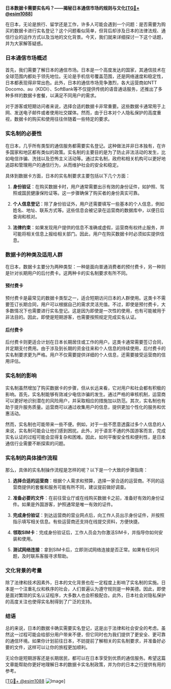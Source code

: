 **日本数据卡需要实名吗？——揭秘日本通信市场的规则与文化[[TG💪+ @esim1088](https://t.me/s/esim1088)]**

在日本，无论是旅行、留学还是工作，许多人可能会遇到一个问题：是否需要为购买的数据卡进行实名登记？这个问题看似简单，但背后却涉及日本的法律法规、通信行业的运作方式以及当地的文化背景。今天，我们就来详细探讨一下这个话题，并为大家解答疑惑。

### 日本通信市场概述

首先，我们需要了解日本的通信市场。日本是一个高度发达的国家，其通信技术在全球范围内都处于领先地位。无论是手机信号覆盖范围，还是网络速度和稳定性，日本都表现得非常出色。此外，日本的通信市场竞争激烈，各大运营商如NTT Docomo、au（KDDI）、SoftBank等不仅提供传统的语音通话服务，还推出了多种多样的数据卡套餐，以满足不同用户的需求。

对于游客或短期访问者来说，选择合适的数据卡非常重要。这些数据卡通常用于上网、发送电子邮件或者使用社交媒体。然而，由于日本对个人隐私保护的高度重视，数据卡的购买和使用往往伴随着一些特定的要求。

### 实名制的必要性

在日本，几乎所有类型的通信服务都需要实名登记。这种做法并非日本独有，在许多国家和地区都有类似的政策。实名制的主要目的是为了防止非法活动的发生，比如电信诈骗、洗钱以及恐怖主义活动等。通过实名制，政府和相关机构可以更好地追踪和管理用户的通信行为，从而维护社会的安全和稳定。

具体到数据卡方面，日本的实名制要求主要包括以下几个方面：

1. **身份验证**：在购买数据卡时，用户通常需要出示有效的身份证件，如护照、驾照或国民健康保险证等。这一步骤确保了购买者的身份真实可靠。
   
2. **个人信息登记**：除了身份验证外，用户还需要填写一些基本的个人信息，例如姓名、地址、联系方式等。这些信息会被记录在运营商的数据库中，以便日后查询和核对。

3. **法律约束**：如果发现用户提供的信息不准确或虚假，运营商有权终止服务，并可能将相关信息上报给相关部门。因此，用户在购买数据卡时必须如实提供信息。

### 数据卡的种类及适用人群

在日本，数据卡主要分为两种类型：一种是面向普通消费者的预付费卡，另一种则是针对长期用户的后付费卡。这两种卡的实名制要求有所不同。

#### 预付费卡

预付费卡是最常见的数据卡类型之一，适合短期访问日本的人群使用。这类卡不需要签订长期合同，用户可以根据自己的需求灵活充值。不过，即使是预付费卡，大多数情况下也需要进行实名登记。这是因为即使是一次性的使用，也有可能被用于非法目的。因此，即使是短期游客，也需要按照规定完成实名认证。

#### 后付费卡

后付费卡则更适合计划在日本长期居住或工作的用户。这类卡通常需要签订合同，并定期支付费用。由于涉及到长期的资金往来和个人信息的持续使用，后付费卡的实名制要求更为严格。用户不仅需要提供详细的个人信息，还需要接受运营商的信用评估。

### 实名制的影响

实名制虽然增加了购买数据卡的步骤，但从长远来看，它对用户和社会都有积极的影响。首先，实名制能够有效减少电信诈骗的发生。通过严格的审核机制，运营商可以更好地识别潜在的风险用户，并采取相应的措施加以防范。其次，实名制也有助于提升服务质量。运营商可以通过收集用户的信息，提供更加个性化的服务和优惠活动。

然而，实名制也可能带来一些不便。例如，对于一些不愿意透露过多个人信息的人来说，实名制可能会让他们感到困扰。此外，对于语言不通的外国游客而言，完成实名认证的过程可能会显得复杂和困难。因此，如何平衡安全性和便利性，是日本通信行业需要不断探索的问题。

### 实名制的具体操作流程

那么，具体的实名制操作流程是怎样的呢？以下是一个大致的步骤指南：

1. **选择合适的运营商**：根据个人需求和预算，选择一家合适的运营商。不同的运营商提供的套餐和服务可能有所不同，建议提前做好调查。

2. **准备必要的文件**：在前往营业厅或在线购买数据卡之前，准备好有效的身份证件。如果是外国游客，护照通常是唯一有效的证件。

3. **完成身份验证**：到达运营商的营业网点后，向工作人员出示身份证件，并按照指示填写相关信息。有些运营商还支持在线提交资料，方便快捷。

4. **领取SIM卡**：完成身份验证后，工作人员会为你激活SIM卡，并指导你如何安装和使用。

5. **测试网络连接**：拿到SIM卡后，立即测试网络连接是否正常。如果有任何问题，及时联系客服寻求帮助。

### 文化背景的考量

除了法律和技术因素外，日本的文化背景也在一定程度上影响了实名制的实施。日本是一个注重礼仪和秩序的社会，人们普遍认为遵守规则是一种美德。因此，即使是面对繁琐的实名认证程序，大多数人也会积极配合。此外，日本社会对隐私保护的高度关注也使得实名制得到了广泛的支持。

### 结语

总的来说，日本的数据卡确实需要实名登记，这是出于法律和社会安全的考虑。虽然这一过程可能会给部分用户带来不便，但它同时也为我们提供了更安全、更可靠的通信环境。如果你计划前往日本，不妨提前了解相关的实名制要求，并准备好必要的文件，这样可以让你的旅程更加顺利。

无论你是短期游客还是长期居民，都可以在日本享受到优质的通信服务。希望这篇文章能帮助你更好地理解日本的数据卡实名制政策，并为你的日本之行提供有用的参考。

[[TG💪+ @esim1088](https://t.me/s/esim1088) ![Image](https://i.postimg.cc/4NQfJmqS/Snipaste-2025-05-13-00-14-12.png)]